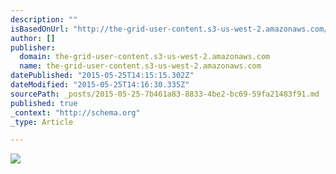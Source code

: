 ```yaml
---
description: ""
isBasedOnUrl: "http://the-grid-user-content.s3-us-west-2.amazonaws.com/3ecfbecb-8de5-4826-a6e9-c8f3147fc31d.png"
author: []
publisher:
  domain: the-grid-user-content.s3-us-west-2.amazonaws.com
  name: the-grid-user-content.s3-us-west-2.amazonaws.com
datePublished: "2015-05-25T14:15:15.302Z"
dateModified: "2015-05-25T14:16:30.335Z"
sourcePath: _posts/2015-05-25-7b461a83-8833-4be2-bc69-59fa21483f91.md
published: true
_context: "http://schema.org"
_type: Article

---
```

![](http://the-grid-user-content.s3-us-west-2.amazonaws.com/3ecfbecb-8de5-4826-a6e9-c8f3147fc31d.png)